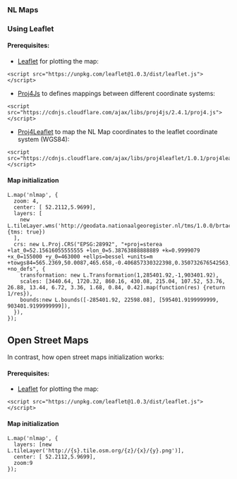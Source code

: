 ### NL Maps


### Using Leaflet

#### Prerequisites:
* [Leaflet](http://leaflet.com) for plotting the map:
```
<script src="https://unpkg.com/leaflet@1.0.3/dist/leaflet.js"></script>
```
* [Proj4Js](http://proj4js.org/) to defines mappings between different coordinate systems:
```
<script src="https://cdnjs.cloudflare.com/ajax/libs/proj4js/2.4.1/proj4.js"></script>
```
* [Proj4Leaflet](http://kartena.github.io/Proj4Leaflet/) to map the NL Map coordinates to the leaflet coordinate system (WGS84):
```
<script src="https://cdnjs.cloudflare.com/ajax/libs/proj4leaflet/1.0.1/proj4leaflet.min.js"></script>
```

#### Map initialization
```
L.map('nlmap', {
  zoom: 4,
  center: [ 52.2112,5.9699],
  layers: [
    new L.tileLayer.wms('http://geodata.nationaalgeoregister.nl/tms/1.0.0/brtachtergrondkaart/{z}/{x}/{y}.png', {tms: true})
  ],
  crs: new L.Proj.CRS("EPSG:28992", "+proj=sterea +lat_0=52.15616055555555 +lon_0=5.38763888888889 +k=0.9999079 +x_0=155000 +y_0=463000 +ellps=bessel +units=m +towgs84=565.2369,50.0087,465.658,-0.406857330322398,0.350732676542563,-1.8703473836068,4.0812 +no_defs", {
    transformation: new L.Transformation(1,285401.92,-1,903401.92),
    scales: [3440.64, 1720.32, 860.16, 430.08, 215.04, 107.52, 53.76, 26.88, 13.44, 6.72, 3.36, 1.68, 0.84, 0.42].map(function(res) {return 1/res}),
    bounds:new L.bounds([-285401.92, 22598.08], [595401.9199999999, 903401.9199999999]),
  }),
});
```

## Open Street Maps
In contrast, how open street maps initialization works:

#### Prerequisites:
* [Leaflet](http://leaflet.com) for plotting the map:
```
<script src="https://unpkg.com/leaflet@1.0.3/dist/leaflet.js"></script>
```


#### Map initialization
```
L.map('nlmap', {
  layers: [new L.tileLayer('http://{s}.tile.osm.org/{z}/{x}/{y}.png')],
  center: [ 52.2112,5.9699],
  zoom:9
});
```
